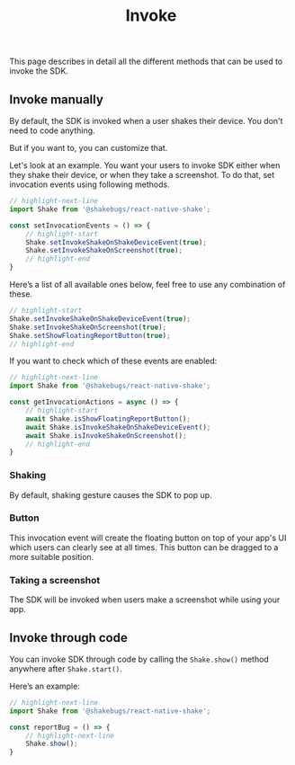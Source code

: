 ﻿---
id: invoke
title: Invoke
---
This page describes in detail all the different methods that can be used to invoke the SDK.

## Invoke manually
By default, the SDK is invoked when a user shakes their device. You don't need to code anything.

But if you want to, you can customize that.

Let's look at an example. You want your users to invoke SDK either when
they shake their device, or when they take a screenshot. To do that,
set invocation events using following methods.

```javascript title="App.js"
// highlight-next-line
import Shake from '@shakebugs/react-native-shake';

const setInvocationEvents = () => {
    // highlight-start
    Shake.setInvokeShakeOnShakeDeviceEvent(true);
    Shake.setInvokeShakeOnScreenshot(true);
    // highlight-end
}
```

Here’s a list of all available ones below, feel free to use any combination of these.

```javascript title="App.js"
// highlight-start
Shake.setInvokeShakeOnShakeDeviceEvent(true);
Shake.setInvokeShakeOnScreenshot(true);
Shake.setShowFloatingReportButton(true);
// highlight-end
```

If you want to check which of these events are enabled:

```javascript title="App.js"
// highlight-next-line
import Shake from '@shakebugs/react-native-shake';

const getInvocationActions = async () => {
    // highlight-start
    await Shake.isShowFloatingReportButton();
    await Shake.isInvokeShakeOnShakeDeviceEvent();
    await Shake.isInvokeShakeOnScreenshot();
    // highlight-end
}
```

### Shaking
By default, shaking gesture causes the SDK to pop up.

### Button
This invocation event will create the floating button on top of your app's UI which users can clearly see at all times.
This button can be dragged to a more suitable position.

### Taking a screenshot
The SDK will be invoked when users make a screenshot while using your app.

## Invoke through code
You can invoke SDK through code by calling the `Shake.show()` method  
anywhere after `Shake.start()`.

Here’s an example:

```javascript title="App.js"
// highlight-next-line
import Shake from '@shakebugs/react-native-shake';

const reportBug = () => {
    // highlight-next-line
    Shake.show();
}
```
